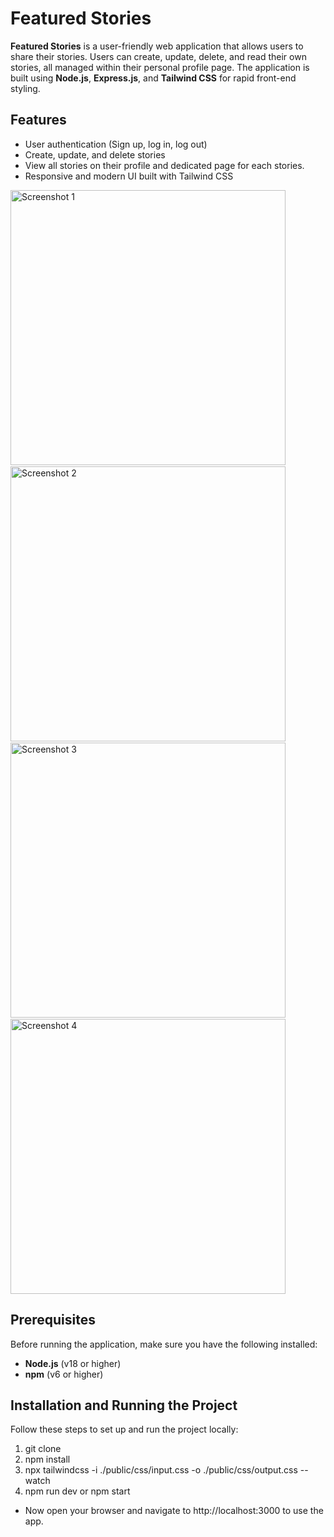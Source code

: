 # Featured Stories

**Featured Stories** is a user-friendly web application that allows users to share their stories. Users can create, update, delete, and read their own stories, all managed within their personal profile page. The application is built using **Node.js**, **Express.js**, and **Tailwind CSS** for rapid front-end styling.

## Features

- User authentication (Sign up, log in, log out)
- Create, update, and delete stories
- View all stories on their profile and dedicated page for each stories.
- Responsive and modern UI built with Tailwind CSS
  
<div style="display: flex; flex-wrap: wrap; gap: 2px;">
    <img src="https://github.com/user-attachments/assets/ce99fdb0-2e69-425a-9063-60e61d52e04a" width="440" alt="Screenshot 1">
    <img src="https://github.com/user-attachments/assets/0f6220c0-69ce-471d-86ac-5ef03d013ce8" width="440" alt="Screenshot 2">
    <img src="https://github.com/user-attachments/assets/8c6ebfe2-ff34-4093-ab26-d2f07f503f96" width="440" alt="Screenshot 3">
    <img src="https://github.com/user-attachments/assets/3aeece1d-fcfe-43cd-95e6-cd6e6de274dd" width="440" alt="Screenshot 4">
</div>


## Prerequisites

Before running the application, make sure you have the following installed:

- **Node.js** (v18 or higher)
- **npm** (v6 or higher)

## Installation and Running the Project

Follow these steps to set up and run the project locally:

1. git clone <repo link>
2. npm install
3. npx tailwindcss -i ./public/css/input.css -o ./public/css/output.css --watch
4. npm run dev or npm start

- Now open your browser and navigate to http://localhost:3000 to use the app.



